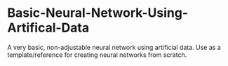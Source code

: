 # Basic-Neural-Network-Using-Artifical-Data
A very basic, non-adjustable neural network using artificial data. Use as a template/reference for creating neural networks from scratch.
